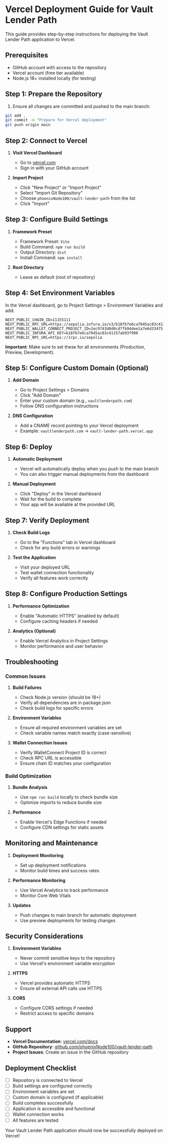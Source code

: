 # Vercel Deployment Guide for Vault Lender Path

This guide provides step-by-step instructions for deploying the Vault Lender Path application to Vercel.

## Prerequisites

- GitHub account with access to the repository
- Vercel account (free tier available)
- Node.js 18+ installed locally (for testing)

## Step 1: Prepare the Repository

1. Ensure all changes are committed and pushed to the main branch:
```bash
git add .
git commit -m "Prepare for Vercel deployment"
git push origin main
```

## Step 2: Connect to Vercel

1. **Visit Vercel Dashboard**
   - Go to [vercel.com](https://vercel.com)
   - Sign in with your GitHub account

2. **Import Project**
   - Click "New Project" or "Import Project"
   - Select "Import Git Repository"
   - Choose `phoenixNode100/vault-lender-path` from the list
   - Click "Import"

## Step 3: Configure Build Settings

1. **Framework Preset**
   - Framework Preset: `Vite`
   - Build Command: `npm run build`
   - Output Directory: `dist`
   - Install Command: `npm install`

2. **Root Directory**
   - Leave as default (root of repository)

## Step 4: Set Environment Variables

In the Vercel dashboard, go to Project Settings > Environment Variables and add:

```
NEXT_PUBLIC_CHAIN_ID=11155111
NEXT_PUBLIC_RPC_URL=https://sepolia.infura.io/v3/b18fb7e6ca7045ac83c41157ab93f990
NEXT_PUBLIC_WALLET_CONNECT_PROJECT_ID=2ec9743d0d0cd7fb94dee1a7e6d33475
NEXT_PUBLIC_INFURA_API_KEY=b18fb7e6ca7045ac83c41157ab93f990
NEXT_PUBLIC_RPC_URL=https://1rpc.io/sepolia
```

**Important**: Make sure to set these for all environments (Production, Preview, Development).

## Step 5: Configure Custom Domain (Optional)

1. **Add Domain**
   - Go to Project Settings > Domains
   - Click "Add Domain"
   - Enter your custom domain (e.g., `vaultlenderpath.com`)
   - Follow DNS configuration instructions

2. **DNS Configuration**
   - Add a CNAME record pointing to your Vercel deployment
   - Example: `vaultlenderpath.com` → `vault-lender-path.vercel.app`

## Step 6: Deploy

1. **Automatic Deployment**
   - Vercel will automatically deploy when you push to the main branch
   - You can also trigger manual deployments from the dashboard

2. **Manual Deployment**
   - Click "Deploy" in the Vercel dashboard
   - Wait for the build to complete
   - Your app will be available at the provided URL

## Step 7: Verify Deployment

1. **Check Build Logs**
   - Go to the "Functions" tab in Vercel dashboard
   - Check for any build errors or warnings

2. **Test the Application**
   - Visit your deployed URL
   - Test wallet connection functionality
   - Verify all features work correctly

## Step 8: Configure Production Settings

1. **Performance Optimization**
   - Enable "Automatic HTTPS" (enabled by default)
   - Configure caching headers if needed

2. **Analytics (Optional)**
   - Enable Vercel Analytics in Project Settings
   - Monitor performance and user behavior

## Troubleshooting

### Common Issues

1. **Build Failures**
   - Check Node.js version (should be 18+)
   - Verify all dependencies are in package.json
   - Check build logs for specific errors

2. **Environment Variables**
   - Ensure all required environment variables are set
   - Check variable names match exactly (case-sensitive)

3. **Wallet Connection Issues**
   - Verify WalletConnect Project ID is correct
   - Check RPC URL is accessible
   - Ensure chain ID matches your configuration

### Build Optimization

1. **Bundle Analysis**
   - Use `npm run build` locally to check bundle size
   - Optimize imports to reduce bundle size

2. **Performance**
   - Enable Vercel's Edge Functions if needed
   - Configure CDN settings for static assets

## Monitoring and Maintenance

1. **Deployment Monitoring**
   - Set up deployment notifications
   - Monitor build times and success rates

2. **Performance Monitoring**
   - Use Vercel Analytics to track performance
   - Monitor Core Web Vitals

3. **Updates**
   - Push changes to main branch for automatic deployment
   - Use preview deployments for testing changes

## Security Considerations

1. **Environment Variables**
   - Never commit sensitive keys to the repository
   - Use Vercel's environment variable encryption

2. **HTTPS**
   - Vercel provides automatic HTTPS
   - Ensure all external API calls use HTTPS

3. **CORS**
   - Configure CORS settings if needed
   - Restrict access to specific domains

## Support

- **Vercel Documentation**: [vercel.com/docs](https://vercel.com/docs)
- **GitHub Repository**: [github.com/phoenixNode100/vault-lender-path](https://github.com/phoenixNode100/vault-lender-path)
- **Project Issues**: Create an issue in the GitHub repository

## Deployment Checklist

- [ ] Repository is connected to Vercel
- [ ] Build settings are configured correctly
- [ ] Environment variables are set
- [ ] Custom domain is configured (if applicable)
- [ ] Build completes successfully
- [ ] Application is accessible and functional
- [ ] Wallet connection works
- [ ] All features are tested

Your Vault Lender Path application should now be successfully deployed on Vercel!
